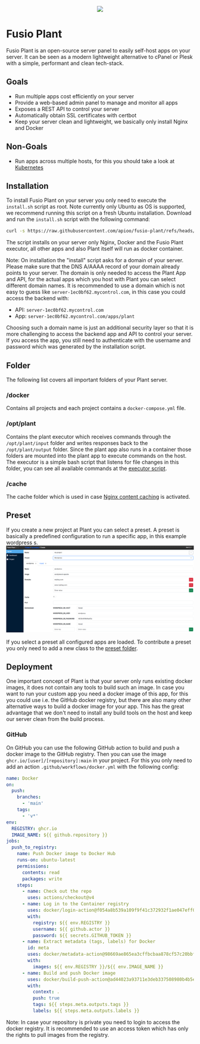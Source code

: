 
<p align="center">
    <a href="https://www.fusio-project.org/" target="_blank"><img src="https://www.fusio-project.org/img/fusio_64px.png"></a>
</p>

# Fusio Plant

Fusio Plant is an open-source server panel to easily self-host apps on your server.
It can be seen as a modern lightweight alternative to cPanel or Plesk with a simple,
performant and clean tech-stack.

## Goals

* Run multiple apps cost efficiently on your server
* Provide a web-based admin panel to manage and monitor all apps
* Exposes a REST API to control your server
* Automatically obtain SSL certificates with certbot
* Keep your server clean and lightweight, we basically only install Nginx and Docker

## Non-Goals

* Run apps across multiple hosts, for this you should take a look at [Kubernetes](https://kubernetes.io/)

## Installation

To install Fusio Plant on your server you only need to execute the `install.sh` script as root.
Note currently only Ubuntu as OS is supported, we recommend running this script on a fresh Ubuntu
installation. Download and run the `install.sh` script with the following command:

```bash
curl -s https://raw.githubusercontent.com/apioo/fusio-plant/refs/heads/main/install.sh -o ./install.sh && chmod +x ./install.sh && ./install.sh
```

The script installs on your server only Nginx, Docker and the Fusio Plant executor, all other
apps and also Plant itself will run as docker container.

Note: On installation the "install" script asks for a domain of your server. Please make sure
that the DNS A/AAAA record of your domain already points to your server. The domain is only needed
to access the Plant App and API, for the actual apps which you host with Plant you can select
different domain names. It is recommended to use a domain which is not easy to guess
like `server-1ec0bf62.mycontrol.com`, in this case you could access the backend with:

* API: `server-1ec0bf62.mycontrol.com`
* App: `server-1ec0bf62.mycontrol.com/apps/plant`

Choosing such a domain name is just an additional security layer so that it is more challenging to
access the backend app and API to control your server. If you access the app, you still need to
authenticate with the username and password which was generated by the installation script.

## Folder

The following list covers all important folders of your Plant server.

### /docker

Contains all projects and each project contains a `docker-compose.yml` file.

### /opt/plant

Contains the plant executor which receives commands through the `/opt/plant/input` folder and
writes responses back to the `/opt/plant/output` folder. Since the plant app also runs in a
container those folders are mounted into the plant app to execute commands on the
host. The executor is a simple bash script that listens for file changes in this folder,
you can see all available commands at the [executor script](./bash/executor.sh).

### /cache

The cache folder which is used in case [Nginx content caching](https://docs.nginx.com/nginx/admin-guide/content-cache/content-caching/)
is activated. 

## Preset

If you create a new project at Plant you can select a preset. A preset is basically a predefined
configuration to run a specific app, in this example wordpress s.
![preset](./resources/static/project_new.png)

If you select a preset all configured apps are loaded. To contribute a preset you only need to add
a new class to the [preset folder](https://github.com/apioo/fusio-plant/tree/main/src/Preset).

## Deployment

One important concept of Plant is that your server only runs existing docker images, it does not
contain any tools to build such an image. In case you want to run your custom app you need a docker
image of this app, for this you could use i.e. the GitHub docker registry, but there are also many
other alternative ways to build a docker image for your app. This has the great advantage that we
don't need to install any build tools on the host and keep our server clean from the build process.

### GitHub

On GitHub you can use the following GitHub action to build and push a docker image
to the GitHub registry. Then you can use the image `ghcr.io/[user]/[repository]:main` in your project.
For this you only need to add an action `.github/workflows/docker.yml` with the following config:

```yaml
name: Docker
on:
  push:
    branches:
      - 'main'
    tags:
      - 'v*'
env:
  REGISTRY: ghcr.io
  IMAGE_NAME: ${{ github.repository }}
jobs:
  push_to_registry:
    name: Push Docker image to Docker Hub
    runs-on: ubuntu-latest
    permissions:
      contents: read
      packages: write
    steps:
      - name: Check out the repo
        uses: actions/checkout@v4
      - name: Log in to the Container registry
        uses: docker/login-action@f054a8b539a109f9f41c372932f1ae047eff08c9
        with:
          registry: ${{ env.REGISTRY }}
          username: ${{ github.actor }}
          password: ${{ secrets.GITHUB_TOKEN }}
      - name: Extract metadata (tags, labels) for Docker
        id: meta
        uses: docker/metadata-action@98669ae865ea3cffbcbaa878cf57c20bbf1c6c38
        with:
          images: ${{ env.REGISTRY }}/${{ env.IMAGE_NAME }}
      - name: Build and push Docker image
        uses: docker/build-push-action@ad44023a93711e3deb337508980b4b5e9bcdc5dc
        with:
          context: .
          push: true
          tags: ${{ steps.meta.outputs.tags }}
          labels: ${{ steps.meta.outputs.labels }}
```

Note: In case your repository is private you need to login to access the docker registry.
It is recommended to use an access token which has only the rights to pull images from
the registry.
